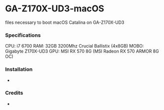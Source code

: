 # GA-Z170X-UD3-macOS
files necessary to boot macOS Catalina on GA-Z170X-UD3

### Specifications
CPU: i7 6700
RAM: 32GB 3200Mhz Crucial Ballistix (4x8GB)
MOBO: Gigabyte Z170X-UD3
GPU: MSI RX 570 8G (MSI Radeon RX 570 ARMOR 8G OC)
### Installation
-


### Credits

- 

